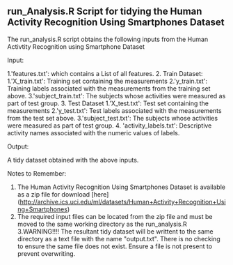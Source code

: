 ## run_Analysis.R Script for tidying the Human Activity Recognition Using Smartphones Dataset
The run_analysis.R script obtains the following inputs from the Human Activtity Recognition using Smartphone Dataset

Input:

1.'features.txt': which contains a List of all features.
2. Train Dataset:
  1.'X_train.txt': Training set containing the measurements
  2.'y_train.txt': Training labels associated with the measurements from the training set above.
  3.'subject_train.txt': The subjects whose activities were measured as part of test group.
3. Test Dataset
  1.'X_test.txt': Test set containing the measurements
  2.'y_test.txt': Test labels associated with the measurements from the test set above.
  3.'subject_test.txt': The subjects whose activities were measured as part of test group.
4. 'activity_labels.txt': Descriptive activity names associated with the numeric values of labels.

Output:

A tidy dataset obtained with the above inputs.

Notes to Remember:

1. The Human Activity Recognition Using Smartphones Dataset is available as a zip file for download [here] (http://archive.ics.uci.edu/ml/datasets/Human+Activity+Recognition+Using+Smartphones)
2. The required input files can be located from the zip file and must be moved to the same working  directory as the run_analysis.R
3.WARNING!!!! The resultant tidy dataset will be writtent to the same directory as a text file with the name "output.txt". There is no checking to ensure the same file does not exist. Ensure a file is not present to prevent overwriting.